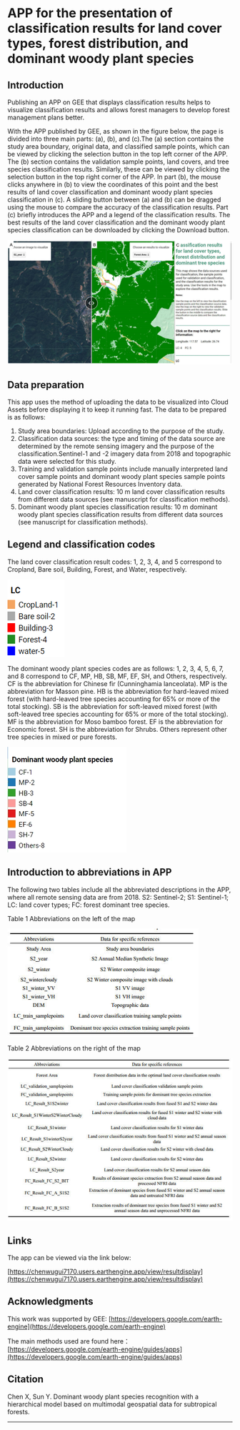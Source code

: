 # APP for the presentation of classification results for land cover types, forest distribution, and dominant woody plant species

## Introduction

Publishing an APP on GEE that displays classification results helps to visualize classification results and allows forest managers to develop forest management plans better.

With the APP published by GEE, as shown in the figure below, the page is divided into three main parts: (a), (b), and (c).The (a) section contains the study area boundary, original data, and classified sample points, which can be viewed by clicking the selection button in the top left corner of the APP. The (b) section contains the validation sample points, land covers, and tree species classification results. Similarly, these can be viewed by clicking the selection button in the top right corner of the APP. In part (b), the mouse clicks anywhere in (b) to view the coordinates of this point and the best results of land cover classification and dominant woody plant species classification in (c). A sliding button between (a) and (b) can be dragged using the mouse to compare the accuracy of the classification results. Part (c) briefly introduces the APP and a legend of the classification results. The best results of the land cover classification and the dominant woody plant species classification can be downloaded by clicking the Download button.

![1684932766474](image/README/1684932766474.png)

## Data preparation

This app uses the method of uploading the data to be visualized into Cloud Assets before displaying it to keep it running fast. The data to be prepared is as follows:

1. Study area boundaries: Upload according to the purpose of the study.
2. Classification data sources: the type and timing of the data source are determined by the remote sensing imagery and the purpose of the classification.Sentinel-1 and -2 imagery data from 2018 and topographic data were selected for this study.
3. Training and validation sample points include manually interpreted land cover sample points and dominant woody plant species sample points generated by National Forest Resources Inventory data.
4. Land cover classification results: 10 m land cover classification results from different data sources (see manuscript for classification methods).
5. Dominant woody plant species classification results: 10 m dominant woody plant species classification results from different data sources (see manuscript for classification methods).

## Legend and classification codes

The land cover  classification result codes: 1, 2, 3, 4, and 5 correspond to Cropland, Bare soil, Building, Forest, and Water, respectively.

![1684938339078](image/README/1684938339078.png)

The dominant woody plant species codes are as follows: 1, 2, 3, 4, 5, 6, 7, and 8 correspond to CF, MP, HB,
SB, MF, EF, SH, and Others, respectively. CF is the abbreviation for Chinese fir (Cunninghamia lanceolata). MP is the abbreviation for Masson pine. HB is the abbreviation for hard-leaved mixed forest (with hard-leaved tree species accounting for 65% or more of the total stocking). SB is the abbreviation for soft-leaved mixed forest (with soft-leaved tree species accounting for 65% or more of the total stocking). MF is the abbreviation for Moso bamboo forest. EF is the abbreviation for Economic forest. SH is the abbreviation for Shrubs. Others represent other tree species in mixed or pure forests.

![1684840118771](image/README/1684840118771.png)

## Introduction to abbreviations in APP

The following two tables include all the abbreviated descriptions in the APP, where all remote sensing data are from 2018. S2: Sentinel-2; S1: Sentinel-1; LC: land cover types; FC: forest dominant tree species.

Table 1 Abbreviations on the left of the map

![1684933486581](image/README/1684933486581.jpg)

Table 2 Abbreviations on the right of the map

![1684933510041](image/README/1684933510041.jpg)

## Links

The app can be viewed via the link below:

[https://chenwugui7170.users.earthengine.app/view/resultdisplay](https://chenwugui7170.users.earthengine.app/view/resultdisplay)

## Acknowledgments

This work was supported by GEE: [https://developers.google.com/earth-engine](https://developers.google.com/earth-engine)

The main methods used are found here：[https://developers.google.com/earth-engine/guides/apps](https://developers.google.com/earth-engine/guides/apps)

## Citation

Chen X, Sun Y. Dominant woody plant species recognition with a hierarchical model based on multimodal geospatial data for subtropical forests.

---
